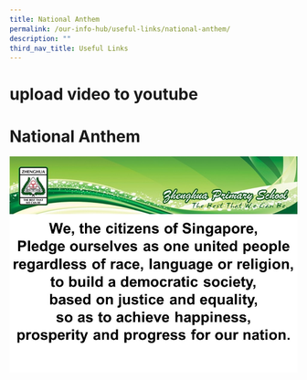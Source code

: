 ```yaml
---
title: National Anthem
permalink: /our-info-hub/useful-links/national-anthem/
description: ""
third_nav_title: Useful Links
---
```

# upload video to youtube
# National Anthem

![](/images/Our%20info%20hub/National%20Anthem-Pledge.jpg)